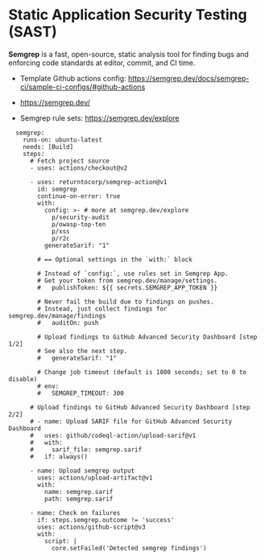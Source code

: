 # Static Application Security Testing (SAST)

<b>Semgrep</b> is a fast, open-source, static analysis tool for finding bugs and enforcing code standards at editor, commit, and CI time.

- Template Github actions config: https://semgrep.dev/docs/semgrep-ci/sample-ci-configs/#github-actions

- https://semgrep.dev/

- Semgrep rule sets: https://semgrep.dev/explore

```
  semgrep:
    runs-on: ubuntu-latest
    needs: [Build]
    steps:
      # Fetch project source
      - uses: actions/checkout@v2

      - uses: returntocorp/semgrep-action@v1
        id: semgrep
        continue-on-error: true
        with:
          config: >- # more at semgrep.dev/explore
            p/security-audit
            p/owasp-top-ten
            p/xss
            p/r2c
          generateSarif: "1"

        # == Optional settings in the `with:` block

        # Instead of `config:`, use rules set in Semgrep App.
        # Get your token from semgrep.dev/manage/settings.
        #   publishToken: ${{ secrets.SEMGREP_APP_TOKEN }}

        # Never fail the build due to findings on pushes.
        # Instead, just collect findings for semgrep.dev/manage/findings
        #   auditOn: push

        # Upload findings to GitHub Advanced Security Dashboard [step 1/2]
        # See also the next step.
        #   generateSarif: "1"

        # Change job timeout (default is 1800 seconds; set to 0 to disable)
        # env:
        #   SEMGREP_TIMEOUT: 300

      # Upload findings to GitHub Advanced Security Dashboard [step 2/2]
      # - name: Upload SARIF file for GitHub Advanced Security Dashboard
      #   uses: github/codeql-action/upload-sarif@v1
      #   with:
      #     sarif_file: semgrep.sarif
      #   if: always()

      - name: Upload semgrep output
        uses: actions/upload-artifact@v1
        with:
          name: semgrep.sarif
          path: semgrep.sarif

      - name: Check on failures
        if: steps.semgrep.outcome != 'success'
        uses: actions/github-script@v3
        with:
          script: |
            core.setFailed('Detected semgrep findings')
```
